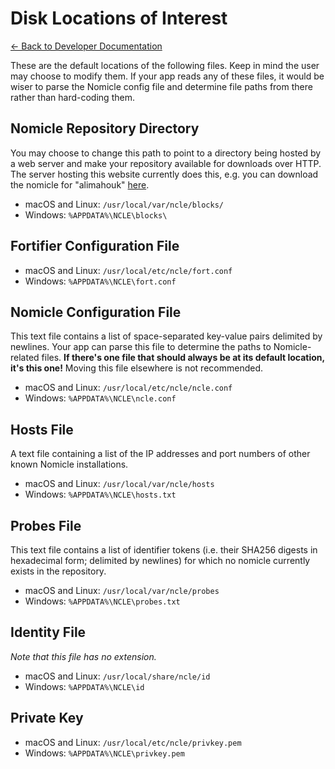 # Disk Locations of Interest

[← Back to Developer Documentation](../README.md)

These are the default locations of the following files. Keep in mind the user may choose to modify them. If your app reads any of these files, it would be wiser to parse the Nomicle config file and determine file paths from there rather than hard-coding them.

## Nomicle Repository Directory

You may choose to change this path to point to a directory being hosted by a web server and make your repository available for downloads over HTTP. The server hosting this website currently does this, e.g. you can download the nomicle for "alimahouk" [here](https://github.com/alimahouk/nomicle/raw/main/instance/blocks/cbce197fd7f18a82e1aee3d710b8f88404b458852b715b524f61c7f1b4140e4e.ncle).

- macOS and Linux: `/usr/local/var/ncle/blocks/`
- Windows: `%APPDATA%\NCLE\blocks\`

## Fortifier Configuration File

- macOS and Linux: `/usr/local/etc/ncle/fort.conf`
- Windows: `%APPDATA%\NCLE\fort.conf`

## Nomicle Configuration File

This text file contains a list of space-separated key-value pairs delimited by newlines. Your app can parse this file to determine the paths to Nomicle-related files. **If there's one file that should always be at its default location, it's this one!** Moving this file elsewhere is not recommended.

- macOS and Linux: `/usr/local/etc/ncle/ncle.conf`
- Windows: `%APPDATA%\NCLE\ncle.conf`

## Hosts File

A text file containing a list of the IP addresses and port numbers of other known Nomicle installations.

- macOS and Linux: `/usr/local/var/ncle/hosts`
- Windows: `%APPDATA%\NCLE\hosts.txt`

## Probes File

This text file contains a list of identifier tokens (i.e. their SHA256 digests in hexadecimal form; delimited by newlines) for which no nomicle currently exists in the repository.

- macOS and Linux: `/usr/local/var/ncle/probes`
- Windows: `%APPDATA%\NCLE\probes.txt`

## Identity File

*Note that this file has no extension.*

- macOS and Linux: `/usr/local/share/ncle/id`
- Windows: `%APPDATA%\NCLE\id`

## Private Key

- macOS and Linux: `/usr/local/etc/ncle/privkey.pem`
- Windows: `%APPDATA%\NCLE\privkey.pem`
